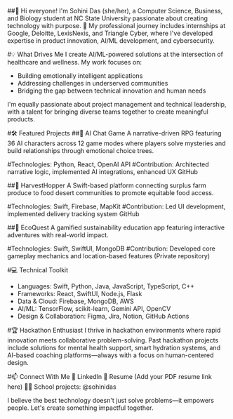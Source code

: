 ##👋 Hi everyone!
I'm Sohini Das (she/her), a Computer Science, Business, and Biology student at NC State University passionate about creating technology with purpose.
🚀 My professional journey includes internships at Google, Deloitte, LexisNexis, and Triangle Cyber, where I've developed expertise in product innovation, AI/ML development, and cybersecurity.

#💡 What Drives Me
I create AI/ML-powered solutions at the intersection of healthcare and wellness. My work focuses on:
- Building emotionally intelligent applications
- Addressing challenges in underserved communities
- Bridging the gap between technical innovation and human needs

I'm equally passionate about project management and technical leadership, with a talent for bringing diverse teams together to create meaningful products.

#🛠️ Featured Projects
##🧠 AI Chat Game
A narrative-driven RPG featuring 36 AI characters across 12 game modes where players solve mysteries and build relationships through emotional choice trees.

#Technologies: Python, React, OpenAI API
#Contribution: Architected narrative logic, implemented AI integrations, enhanced UX
GitHub

##🌾 HarvestHopper
A Swift-based platform connecting surplus farm produce to food desert communities to promote equitable food access.

#Technologies: Swift, Firebase, MapKit
#Contribution: Led UI development, implemented delivery tracking system
GitHub

##🌿 EcoQuest
A gamified sustainability education app featuring interactive adventures with real-world impact.

#Technologies: Swift, SwiftUI, MongoDB
#Contribution: Developed core gameplay mechanics and location-based features
(Private repository)

#💻 Technical Toolkit
- Languages: Swift, Python, Java, JavaScript, TypeScript, C++
- Frameworks: React, SwiftUI, Node.js, Flask
- Data & Cloud: Firebase, MongoDB, AWS
- AI/ML: TensorFlow, scikit-learn, Gemini API, OpenCV
- Design & Collaboration: Figma, Jira, Notion, GitHub Actions

#🏆 Hackathon Enthusiast
I thrive in hackathon environments where rapid innovation meets collaborative problem-solving. Past hackathon projects include solutions for mental health support, smart hydration systems, and AI-based coaching platforms—always with a focus on human-centered design.

#📫 Connect With Me
🔗 LinkedIn
📄 Resume (Add your PDF resume link here)
👩‍💻 School projects: @sohinidas


I believe the best technology doesn't just solve problems—it empowers people. Let's create something impactful together.
